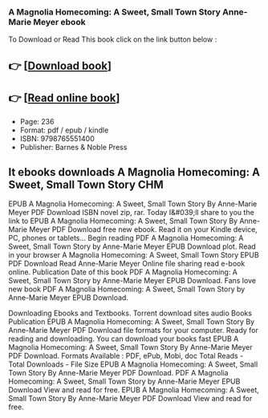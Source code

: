 ### A Magnolia Homecoming: A Sweet, Small Town Story Anne-Marie Meyer ebook

To Download or Read This book click on the link button below :

## 👉  [**[Download book](http://get-pdfs.com/download.php?group=book&from=github.com&id=630823&lnk=1065 "Download book")**]

## 👉  [**[Read online book](http://get-pdfs.com/download.php?group=book&from=github.com&id=630823&lnk=1065 "Read online book")**]


* Page: 236
* Format: pdf / epub / kindle
* ISBN: 9798765551400
* Publisher: Barnes &amp; Noble Press



## It ebooks downloads A Magnolia Homecoming: A Sweet, Small Town Story CHM


EPUB A Magnolia Homecoming: A Sweet, Small Town Story By Anne-Marie Meyer PDF Download ISBN novel zip, rar. Today I&amp;#039;ll share to you the link to EPUB A Magnolia Homecoming: A Sweet, Small Town Story By Anne-Marie Meyer PDF Download free new ebook. Read it on your Kindle device, PC, phones or tablets... Begin reading PDF A Magnolia Homecoming: A Sweet, Small Town Story by Anne-Marie Meyer EPUB Download plot. Read in your browser A Magnolia Homecoming: A Sweet, Small Town Story EPUB PDF Download Read Anne-Marie Meyer Online file sharing read e-book online. Publication Date of this book PDF A Magnolia Homecoming: A Sweet, Small Town Story by Anne-Marie Meyer EPUB Download. Fans love new book PDF A Magnolia Homecoming: A Sweet, Small Town Story by Anne-Marie Meyer EPUB Download.

Downloading Ebooks and Textbooks. Torrent download sites audio Books Publication EPUB A Magnolia Homecoming: A Sweet, Small Town Story By Anne-Marie Meyer PDF Download file formats for your computer. Ready for reading and downloading. You can download your books fast EPUB A Magnolia Homecoming: A Sweet, Small Town Story By Anne-Marie Meyer PDF Download. Formats Available : PDF, ePub, Mobi, doc Total Reads - Total Downloads - File Size EPUB A Magnolia Homecoming: A Sweet, Small Town Story By Anne-Marie Meyer PDF Download. PDF A Magnolia Homecoming: A Sweet, Small Town Story by Anne-Marie Meyer EPUB Download View and read for free. EPUB A Magnolia Homecoming: A Sweet, Small Town Story By Anne-Marie Meyer PDF Download View and read for free.





